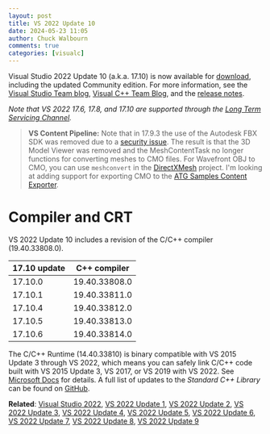 ```yaml
---
layout: post
title: VS 2022 Update 10
date: 2024-05-23 11:05
author: Chuck Walbourn
comments: true
categories: [visualc]
---
```


Visual Studio 2022 Update 10 (a.k.a. 17.10) is now available for [download](https://visualstudio.microsoft.com/downloads/), including the updated Community edition. For more information, see the [Visual Studio Team blog](https://devblogs.microsoft.com/visualstudio/visual-studio-2022-17-10-now-available/), [Visual C++ Team Blog](https://devblogs.microsoft.com/cppblog/whats-new-for-cpp-developers-in-visual-studio-2022-17-10/), and the [release notes](https://learn.microsoft.com/en-us/visualstudio/releases/2022/release-notes#17.10.0).

<!--more-->

<em>Note that VS 2022 17.6, 17.8, and 17.10 are supported through the [Long Term Servicing Channel](https://docs.microsoft.com/visualstudio/productinfo/vs-servicing#long-term-servicing-channel-ltsc-support).</em>

> **VS Content Pipeline:** Note that in 17.9.3 the use of the Autodesk FBX SDK was removed due to a [security issue](https://msrc.microsoft.com/update-guide/vulnerability/CVE-2023-27911). The result is that the 3D Model Viewer was removed and the MeshContentTask no longer functions for converting meshes to CMO files. For Wavefront OBJ to CMO, you can use `meshconvert` in the [DirectXMesh](https://github.com/microsoft/DirectXMesh) project. I'm looking at adding support for exporting CMO to the [ATG Samples Content Exporter](https://github.com/walbourn/contentexporter/issues/23).


<h1>Compiler and CRT</h1>

VS 2022 Update 10 includes a revision of the C/C++ compiler (19.40.33808.0).

17.10 update | C++ compiler
--|--
17.10.0 | 19.40.33808.0
17.10.1 | 19.40.33811.0
17.10.4 | 19.40.33812.0
17.10.5 | 19.40.33813.0
17.10.6 | 19.40.33814.0

The C/C++ Runtime (14.40.33810) is binary compatible with VS 2015 Update 3 through VS 2022, which means you can safely link C/C++ code built with VS 2015 Update 3, VS 2017, or VS 2019 with VS 2022. See [Microsoft Docs](https://docs.microsoft.com/cpp/porting/binary-compat-2015-2017?view=msvc-170) for details. A full list of updates to the *Standard C++ Library* can be found on [GitHub](https://github.com/microsoft/STL/wiki/Changelog#vs-2022-1710).

<strong>Related</strong>: <a href="https://walbourn.github.io/visual-studio-2022/">Visual Studio 2022</a>, <a href="https://walbourn.github.io/vs-2022-update-1/">VS 2022 Update 1</a>, <a href="https://walbourn.github.io/vs-2022-update-2/">VS 2022 Update 2</a>, <a href="https://walbourn.github.io/vs-2022-update-3/">VS 2022 Update 3</a>, <a href="https://walbourn.github.io/vs-2022-update-4/">VS 2022 Update 4</a>, <a href="https://walbourn.github.io/vs-2022-update-5/">VS 2022 Update 5</a>, <a href="https://walbourn.github.io/vs-2022-update-6/">VS 2022 Update 6</a>, <a href="https://walbourn.github.io/vs-2022-update-7/">VS 2022 Update 7</a>, <a href="https://walbourn.github.io/vs-2022-update-8/">VS 2022 Update 8</a>, <a href="https://walbourn.github.io/vs-2022-update-9/">VS 2022 Update 9</a>
